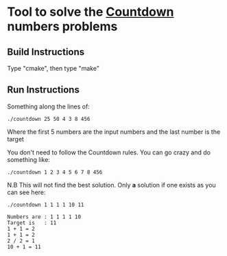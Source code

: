 # Tool to solve the [Countdown](https://en.wikipedia.org/wiki/Countdown_(game_show)#Numbers_Round) numbers problems

## Build Instructions
Type "cmake", then type "make"

## Run Instructions
Something along the lines of:
```
./countdown 25 50 4 3 8 456
```
Where the first 5 numbers are the input numbers and the last number is the target

You don't need to follow the Countdown rules. You can go crazy and do something like:
```
./countdown 1 2 3 4 5 6 7 8 456
```

N.B This will not find the best solution. Only **a** solution if one exists as you can see here:

```
./countdown 1 1 1 1 10 11

Numbers are : 1 1 1 1 10 
Target is   : 11
1 + 1 = 2
1 + 1 = 2
2 / 2 = 1
10 + 1 = 11
```
